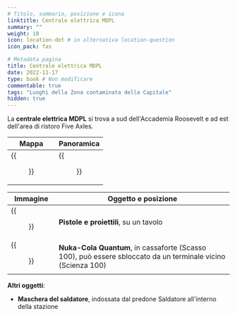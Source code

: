 ```yaml
---
# Titolo, sommario, posizione e icona
linktitle: Centrale elettrica MDPL
summary: ""
weight: 10
icon: location-dot # in alternativa location-question
icon_pack: fas

# Metadata pagina
title: Centrale elettrica MDPL
date: 2022-11-17
type: book # Non modificare
commentable: true
tags: "Luoghi della Zona contaminata della Capitale"
hidden: true
---
```



<div class="fo3">


La **centrale elettrica MDPL** si trova a sud dell'Accademia Roosevelt e ad est dell'area di ristoro Five Axles.

| Mappa                                | Panoramica                                      |
| ------------------------------------ | ----------------------------------------------- |
| {{<figure src="fo3/MDPL_MRS_loc.webp">}} | {{<figure src="fo3/MDPL_Mass_Relay_Station.webp">}} |

| Immagine                                                 | Oggetto e posizione                                                                                          |
| -------------------------------------------------------- | ------------------------------------------------------------------------------------------------------------ |
| {{<figure src="fo3/MDPL_Mass_relay_Guns_and_Bullets.webp">}} | **Pistole e proiettili**, su un tavolo                                                                       |
| {{<figure src="fo3/MDPL_relay_Safe_and_terminal.webp">}}     | **Nuka-Cola Quantum**, in cassaforte (Scasso 100), può essere sbloccato da un terminale vicino (Scienza 100) |


**Altri oggetti**:
- **Maschera del saldatore**, indossata dal predone Saldatore all'interno della stazione


</div>